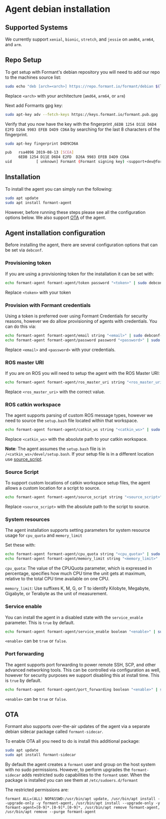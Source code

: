 # Agent debian installation

## Supported Systems

We currently support `xenial`, `bionic`, `stretch`, and `jessie` on `amd64`, `arm64`, and `arm`.

## Repo Setup

To get setup with Formant's debian repository you will need to add our repo to the machines source list:

```bash
sudo echo "deb [arch=<arch>] https://repo.formant.io/formant/debian $(lsb_release -cs) main" >>/etc/apt/sources.list
```

Replace `<arch>` with your architecture (`amd64`, `arm64`, or `arm`)

Next add Formants gpg key:

```bash
sudo apt-key adv --fetch-keys https://keys.formant.io/formant.pub.gpg
```

Verify that you now have the key with the fingerprint ,`6EDB 1254 D11E D6D4 E2FD D26A 9983 EFEB D4D9 CD6A` by searching for the last 8 characters of the fingerprint.

```bash
sudo apt-key fingerprint D4D9CD6A

pub   rsa4096 2019-08-13 [SCEA]
      6EDB 1254 D11E D6D4 E2FD  D26A 9983 EFEB D4D9 CD6A
uid           [ unknown] Formant (Formant signing key) <support+dev@formant.io>
```

## Installation

To install the agent you can simply run the following:

```bash
sudo apt update
sudo apt install formant-agent
```

However, before running these steps please see all the configuration options below. We also support [OTA](#ota) of the agent.

## Agent installation configuration

Before installing the agent, there are several configuration options that can be set via `debconf`.

### Provisioning token

If you are using a provisioning token for the installation it can be set with:

```bash
echo formant-agent formant-agent/token password "<token>" | sudo debconf-set-selections
```

Replace `<token>` with your token

### Provision with Formant credentials

Using a token is preferred over using Formant Credentials for security reasons, however we do allow provisioning of agents with credentials. You can do this via:

```bash
echo formant-agent formant-agent/email string "<email>" | sudo debconf-set-selections
echo formant-agent formant-agent/password password "<password>" | sudo debconf-set-selections
```

Replace `<email>` and `<password>` with your credentials.

### ROS master URI

If you are on ROS you will need to setup the agent with the ROS Master URI:

```bash
echo formant-agent formant-agent/ros_master_uri string "<ros_master_uri>" | sudo debconf-set-selections
```

Replace `<ros_master_uri>` with the correct value.

### ROS catkin workspace

The agent supports parsing of custom ROS message types, however we need to source the `setup.bash` file located within that workspace.

```bash
echo formant-agent formant-agent/catkin_ws string "<catkin_ws>" | sudo debconf-set-selections
```

Replace `<catkin_ws>` with the absolute path to your catkin workspace.

**Note**: The agent assumes the `setup.bash` file is in `/<catkin_ws>/devel/setup.bash`. If your setup file is in a different location use [source_script](#source-script).

### Source Script

To support custom locations of catkin workspace setup files, the agent allows a custom location for a script to source.

```bash
echo formant-agent formant-agent/source_script string "<source_script>" | sudo debconf-set-selections
```

Replace `<source_script>` with the absolute path to the script to source.

### System resources

The agent installation supports setting parameters for system resource usage for `cpu_quota` and `memory_limit`

Set these with:

```bash
echo formant-agent formant-agent/cpu_quota string "<cpu_quota>" | sudo debconf-set-selections
echo formant-agent formant-agent/memory_limit string "<memory_limit>" | sudo debconf-set-selections
```

`cpu_quota`: The value of the CPUQuota parameter, which is expressed in percentage, specifies how much CPU time the unit gets at maximum, relative to the total CPU time available on one CPU.

`memory_limit`: Use suffixes K, M, G, or T to identify Kilobyte, Megabyte, Gigabyte, or Terabyte as the unit of measurement.

### Service enable

You can install the agent in a disabled state with the `service_enable` parameter. This is `true` by default.

```bash
echo formant-agent formant-agent/service_enable boolean "<enable>" | sudo debconf-set-selections
```

`<enable>` can be `true` or `false`.

### Port forwarding

The agent supports port forwarding to power remote SSH, SCP, and other advanced networking tools. This can be controlled via configuration as well, however for security purposes we support disabling this at install time. This is `true` by default.

```bash
echo formant-agent formant-agent/port_forwarding boolean "<enable>" | sudo debconf-set-selections
```

`<enable>` can be `true` or `false`.

## OTA

Formant also supports over-the-air updates of the agent via a separate debian sidecar package called `formant-sidecar`.

To enable OTA all you need to do is install this additional package:

```bash
sudo apt update
sudo apt install formant-sidecar
```

By default the agent creates a `formant` user and group on the host system with no sudo permissions. However, to perform upgrades the `formant-sidecar` adds restricted sudo capabilities to the `formant` user. When the package is installed you can see them at `/etc/sudoers.d/formant`

The restricted permissions are:

```
formant ALL=(ALL) NOPASSWD:/usr/bin/apt update, /usr/bin/apt install --upgrade-only -y formant-agent, /usr/bin/apt install --upgrade-only -y formant-agent=[0-9]*.[0-9]*.[0-9]*, /usr/bin/apt remove formant-agent, /usr/bin/apt remove --purge formant-agent
```
